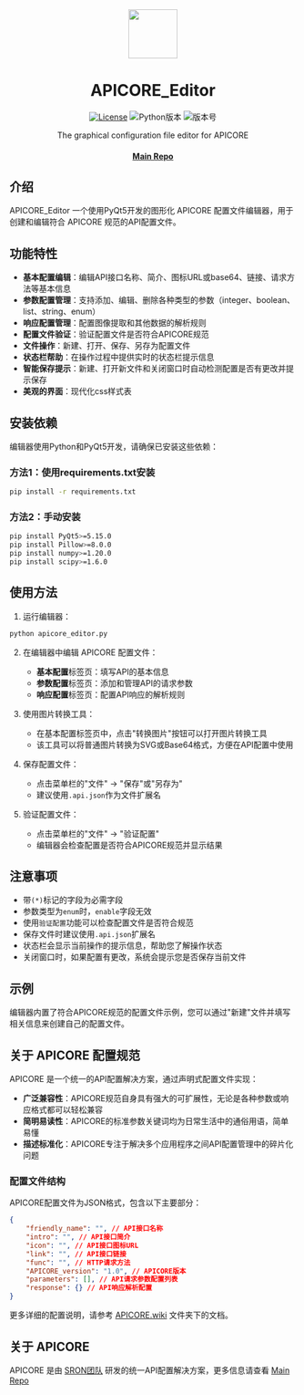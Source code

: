 <div align="center">

<image src="https://github.com/user-attachments/assets/a39e8058-020b-4346-ac07-3f14a4c311f7" height="86"/>

# APICORE_Editor

[![License](https://img.shields.io/badge/License-MIT-blue.svg)](https://opensource.org/licenses/MIT)
![Python版本](https://img.shields.io/badge/Python-3.8%2B-brightgreen)
![版本号](https://img.shields.io/badge/Version-1.0.0-orange)

The graphical configuration file editor for APICORE

#### [Main Repo](https://github.com/SRON-org/APICORE)

</div>

## 介绍

APICORE_Editor 一个使用PyQt5开发的图形化 APICORE 配置文件编辑器，用于创建和编辑符合 APICORE 规范的API配置文件。

## 功能特性

- **基本配置编辑**：编辑API接口名称、简介、图标URL或base64、链接、请求方法等基本信息
- **参数配置管理**：支持添加、编辑、删除各种类型的参数（integer、boolean、list、string、enum）
- **响应配置管理**：配置图像提取和其他数据的解析规则
- **配置文件验证**：验证配置文件是否符合APICORE规范
- **文件操作**：新建、打开、保存、另存为配置文件
- **状态栏帮助**：在操作过程中提供实时的状态栏提示信息
- **智能保存提示**：新建、打开新文件和关闭窗口时自动检测配置是否有更改并提示保存
- **美观的界面**：现代化css样式表

## 安装依赖

编辑器使用Python和PyQt5开发，请确保已安装这些依赖：

### 方法1：使用requirements.txt安装

```bash
pip install -r requirements.txt
```

### 方法2：手动安装

```bash
pip install PyQt5>=5.15.0
pip install Pillow>=8.0.0
pip install numpy>=1.20.0
pip install scipy>=1.6.0
```

## 使用方法

1. 运行编辑器：

```bash
python apicore_editor.py
```

2. 在编辑器中编辑 APICORE 配置文件：
   - **基本配置**标签页：填写API的基本信息
   - **参数配置**标签页：添加和管理API的请求参数
   - **响应配置**标签页：配置API响应的解析规则
   
3. 使用图片转换工具：
   - 在基本配置标签页中，点击"转换图片"按钮可以打开图片转换工具
   - 该工具可以将普通图片转换为SVG或Base64格式，方便在API配置中使用

4. 保存配置文件：
   - 点击菜单栏的"文件" -> "保存"或"另存为"
   - 建议使用`.api.json`作为文件扩展名

5. 验证配置文件：
   - 点击菜单栏的"文件" -> "验证配置"
   - 编辑器会检查配置是否符合APICORE规范并显示结果

## 注意事项

- 带`(*)`标记的字段为必需字段
- 参数类型为`enum`时，`enable`字段无效
- 使用`验证配置`功能可以检查配置文件是否符合规范
- 保存文件时建议使用`.api.json`扩展名
- 状态栏会显示当前操作的提示信息，帮助您了解操作状态
- 关闭窗口时，如果配置有更改，系统会提示您是否保存当前文件

## 示例

编辑器内置了符合APICORE规范的配置文件示例，您可以通过"新建"文件并填写相关信息来创建自己的配置文件。

## 关于 APICORE 配置规范

APICORE 是一个统一的API配置解决方案，通过声明式配置文件实现：

- **广泛兼容性**：APICORE规范自身具有强大的可扩展性，无论是各种参数或响应格式都可以轻松兼容
- **简明易读性**：APICORE的标准参数关键词均为日常生活中的通俗用语，简单易懂
- **描述标准化**：APICORE专注于解决多个应用程序之间API配置管理中的碎片化问题

### 配置文件结构

APICORE配置文件为JSON格式，包含以下主要部分：

```json
{
    "friendly_name": "", // API接口名称
    "intro": "", // API接口简介
    "icon": "", // API接口图标URL
    "link": "", // API接口链接
    "func": "", // HTTP请求方法
    "APICORE_version": "1.0", // APICORE版本
    "parameters": [], // API请求参数配置列表
    "response": {} // API响应解析配置
}
```

更多详细的配置说明，请参考 [APICORE.wiki](https://github.com/SRON-org/APICORE/wiki) 文件夹下的文档。

## 关于 APICORE

APICORE 是由 [SRON团队](https://github.com/SRON-org) 研发的统一API配置解决方案，更多信息请查看 [Main Repo](https://github.com/SRON-org/APICORE)
